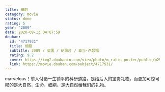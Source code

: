 ```yaml
---
title: 细胞
category: movie
status: done
rating: 5
year: "2009"
date: 2020-09-13 04:07:59
douban:
  id: "4717931"
  title: 细胞
  subtitle: 2009 / 英国 / 纪录片 / 亚当·卢瑟福
  rating: 9.2
  cover: https://img2.doubanio.com/view/photo/m_ratio_poster/public/p2500494803.jpg
  link: https://movie.douban.com/subject/4717931/
---
```


marvelous！前人付诸一生铺平的科研道路，是给后人的宝贵礼物。而更加可惊可叹的是大自然，生命、细胞，是大自然给我们的礼物。